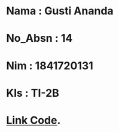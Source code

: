 # Nama    : Gusti Ananda
# No_Absn : 14
# Nim     : 1841720131
# Kls     : TI-2B

# [Link Code](https://github.com/nandadesu/Jobsheet_PWL/tree/Pemrograman-Web-Lanjut).
